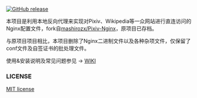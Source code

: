 ﻿[![GitHub release](https://img.shields.io/github/release/ShioMile/Pixiv-Nginx.svg?style=flat-square)](https://github.com/ShioMile/Pixiv-Nginx/releases/latest)

本项目是利用本地反向代理来实现对Pixiv、Wikipedia等一众网站进行直连访问的Nginx配置文件，fork自[mashirozx/Pixiv-Nginx](https://github.com/mashirozx/Pixiv-Nginx)，原项目已存档。

与原项目项目相比，本项目删除了Nginx二进制文件以及各种杂项文件，仅保留了conf文件及自签证书的批处理文件。

使用&安装说明及常见问题参见 → [WIKI](https://github.com/ShioMile/Pixiv-Nginx/wiki)

### LICENSE

[MIT license](https://raw.githubusercontent.com/ShioMile/Pixiv-Nginx/master/LICENSE)